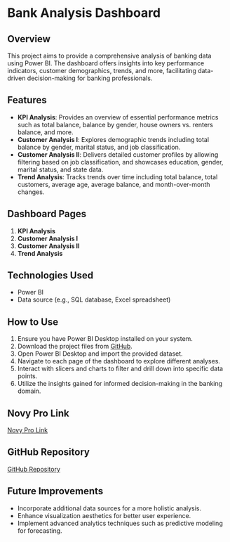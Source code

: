 # Bank Analysis Dashboard

## Overview
This project aims to provide a comprehensive analysis of banking data using Power BI. The dashboard offers insights into key performance indicators, customer demographics, trends, and more, facilitating data-driven decision-making for banking professionals.

## Features
- **KPI Analysis**: Provides an overview of essential performance metrics such as total balance, balance by gender, house owners vs. renters balance, and more.
- **Customer Analysis I**: Explores demographic trends including total balance by gender, marital status, and job classification.
- **Customer Analysis II**: Delivers detailed customer profiles by allowing filtering based on job classification, and showcases education, gender, marital status, and state data.
- **Trend Analysis**: Tracks trends over time including total balance, total customers, average age, average balance, and month-over-month changes.

## Dashboard Pages
1. **KPI Analysis**
2. **Customer Analysis I**
3. **Customer Analysis II**
4. **Trend Analysis**

## Technologies Used
- Power BI
- Data source (e.g., SQL database, Excel spreadsheet)

## How to Use
1. Ensure you have Power BI Desktop installed on your system.
2. Download the project files from [GitHub](https://github.com/ViShNu-hub-bot/Bank-Analysis-Dashboard).
3. Open Power BI Desktop and import the provided dataset.
4. Navigate to each page of the dashboard to explore different analyses.
5. Interact with slicers and charts to filter and drill down into specific data points.
6. Utilize the insights gained for informed decision-making in the banking domain.

## Novy Pro Link
[Novy Pro Link](https://www.novypro.com/project/bank-analysis-dashboard-1)

## GitHub Repository
[GitHub Repository](https://github.com/ViShNu-hub-bot/Bank-Analysis-Dashboard)

## Future Improvements
- Incorporate additional data sources for a more holistic analysis.
- Enhance visualization aesthetics for better user experience.
- Implement advanced analytics techniques such as predictive modeling for forecasting.


